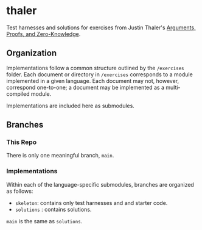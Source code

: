 # thaler
Test harnesses and solutions for exercises from Justin Thaler's [Arguments, Proofs, and Zero-Knowledge](https://people.cs.georgetown.edu/jthaler/ProofsArgsAndZK.pdf).

## Organization
Implementations follow a common structure outlined by the `/exercises` folder. Each document or directory in `/exercises` corresponds to a module implemented in a given language. Each document may not, however, correspond one-to-one; a document may be implemented as a multi-compiled module.

Implementations are included here as submodules.

## Branches
### This Repo
There is only one meaningful branch, `main`.

### Implementations
Within each of the language-specific submodules, branches are organized as follows:
- `skeleton`: contains only test harnesses and and starter code.
- `solutions` : contains solutions.

`main` is the same as `solutions`.
